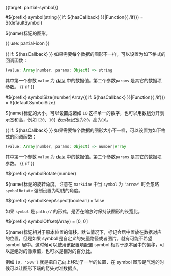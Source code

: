 {{target: partial-symbol}}

#${prefix} symbol(string{{ if: ${hasCallback} }}|Function{{ /if}}) = ${defaultSymbol}

${name}标记的图形。

{{ use: partial-icon }}

{{ if: ${hasCallback} }}
如果需要每个数据的图形不一样，可以设置为如下格式的回调函数：
```js
(value: Array|number, params: Object) => string
```
其中第一个参数 `value` 为 [data](~series-${seriesType}.data) 中的数据值。第二个参数`params` 是其它的数据项参数。
{{ /if }}

#${prefix} symbolSize(number|Array{{ if: ${hasCallback} }}|Function{{ /if}}) = ${defaultSymbolSize}

${name}标记的大小，可以设置成诸如 `10` 这样单一的数字，也可以用数组分开表示宽和高，例如 `[20, 10]` 表示标记宽为`20`，高为`10`。

{{ if: ${hasCallback} }}
如果需要每个数据的图形大小不一样，可以设置为如下格式的回调函数：
```js
(value: Array|number, params: Object) => number|Array
```
其中第一个参数 `value` 为 [data](~series-${seriesType}.data) 中的数据值。第二个参数`params` 是其它的数据项参数。
{{ /if }}

#${prefix} symbolRotate(number)

${name}标记的旋转角度。注意在 `markLine` 中当 `symbol` 为 `'arrow'` 时会忽略 `symbolRotate` 强制设置为切线的角度。

#${prefix} symbolKeepAspect(boolean) = false

如果 `symbol` 是 `path://` 的形式，是否在缩放时保持该图形的长宽比。

#${prefix} symbolOffset(Array) = [0, 0]

${name}标记相对于原本位置的偏移。默认情况下，标记会居中置放在数据对应的位置，但是如果 symbol 是自定义的矢量路径或者图片，就有可能不希望 symbol 居中。这时候可以使用该配置项配置 symbol 相对于原本居中的偏移，可以是绝对的像素值，也可以是相对的百分比。

例如 `[0, '50%']` 就是把自己向上移动了一半的位置，在 symbol 图形是气泡的时候可以让图形下端的箭头对准数据点。
